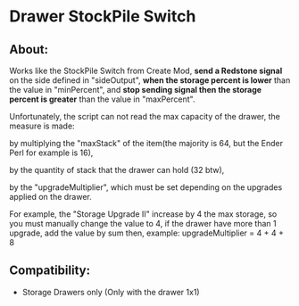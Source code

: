 # Drawer StockPile Switch
## About:
Works like the StockPile Switch from Create Mod, **send a Redstone signal** on the side defined in "sideOutput", **when the storage percent is lower** than the value in "minPercent", and **stop sending signal then the storage percent is greater** than the value in "maxPercent".

Unfortunately, the script can not read the max capacity of the drawer, the measure is made:

by multiplying the "maxStack" of the item(the majority is 64, but the Ender Perl for example is 16), 

by the quantity of stack that the drawer can hold (32 btw), 

by the "upgradeMultiplier", which must be set depending on the upgrades applied on the drawer.

For example, the "Storage Upgrade II" increase by 4 the max storage, so you must manually change the value to 4, if the drawer have more than 1 upgrade, add the value by sum then, example: upgradeMultiplier = 4 + 4 + 8


## Compatibility:
- Storage Drawers only (Only with the drawer 1x1)


